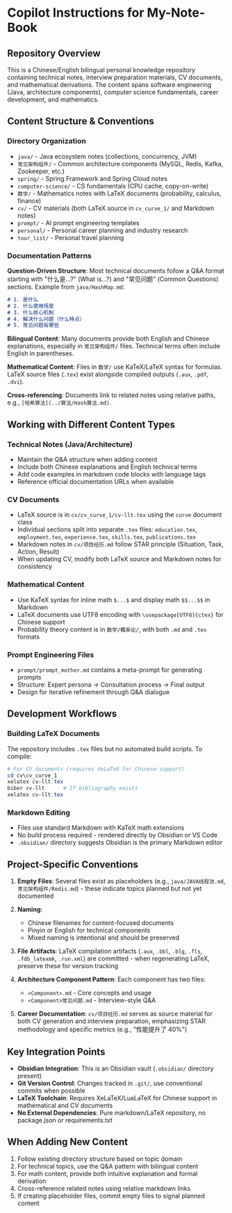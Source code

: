 # Copilot Instructions for My-Note-Book

## Repository Overview

This is a Chinese/English bilingual personal knowledge repository containing technical notes, interview preparation materials, CV documents, and mathematical derivations. The content spans software engineering (Java, architecture components), computer science fundamentals, career development, and mathematics.

## Content Structure & Conventions

### Directory Organization
- `java/` - Java ecosystem notes (collections, concurrency, JVM)
- `常见架构组件/` - Common architecture components (MySQL, Redis, Kafka, Zookeeper, etc.)
- `spring/` - Spring Framework and Spring Cloud notes
- `computer-science/` - CS fundamentals (CPU cache, copy-on-write)
- `数学/` - Mathematics notes with LaTeX documents (probability, calculus, finance)
- `cv/` - CV materials (both LaTeX source in `cv_curve_1/` and Markdown notes)
- `prompt/` - AI prompt engineering templates
- `personal/` - Personal career planning and industry research
- `tour_list/` - Personal travel planning

### Documentation Patterns

**Question-Driven Structure**: Most technical documents follow a Q&A format starting with "什么是...?" (What is...?) and "常见问题" (Common Questions) sections. Example from `java/HashMap.md`:
```markdown
# 1. 是什么
# 2. 什么使用场景  
# 3. 什么核心机制
# 4. 解决什么问题（什么特点）
# 5. 常见问题有哪些
```

**Bilingual Content**: Many documents provide both English and Chinese explanations, especially in `常见架构组件/` files. Technical terms often include English in parentheses.

**Mathematical Content**: Files in `数学/` use KaTeX/LaTeX syntax for formulas. LaTeX source files (`.tex`) exist alongside compiled outputs (`.aux`, `.pdf`, `.dvi`).

**Cross-referencing**: Documents link to related notes using relative paths, e.g., `[哈希算法](../算法/Hash算法.md)`.

## Working with Different Content Types

### Technical Notes (Java/Architecture)
- Maintain the Q&A structure when adding content
- Include both Chinese explanations and English technical terms
- Add code examples in markdown code blocks with language tags
- Reference official documentation URLs when available

### CV Documents
- LaTeX source is in `cv/cv_curve_1/cv-llt.tex` using the `curve` document class
- Individual sections split into separate `.tex` files: `education.tex`, `employment.tex`, `experience.tex`, `skills.tex`, `publications.tex`
- Markdown notes in `cv/项目经历.md` follow STAR principle (Situation, Task, Action, Result)
- When updating CV, modify both LaTeX source and Markdown notes for consistency

### Mathematical Content
- Use KaTeX syntax for inline math `$...$` and display math `$$...$$` in Markdown
- LaTeX documents use UTF8 encoding with `\usepackage[UTF8]{ctex}` for Chinese support
- Probability theory content is in `数学/概率论/`, with both `.md` and `.tex` formats

### Prompt Engineering Files
- `prompt/prompt_mother.md` contains a meta-prompt for generating prompts
- Structure: Expert persona → Consultation process → Final output
- Design for iterative refinement through Q&A dialogue

## Development Workflows

### Building LaTeX Documents
The repository includes `.tex` files but no automated build scripts. To compile:
```powershell
# For CV documents (requires XeLaTeX for Chinese support)
cd cv\cv_curve_1
xelatex cv-llt.tex
biber cv-llt      # If bibliography exists
xelatex cv-llt.tex
```

### Markdown Editing
- Files use standard Markdown with KaTeX math extensions
- No build process required - rendered directly by Obsidian or VS Code
- `.obsidian/` directory suggests Obsidian is the primary Markdown editor

## Project-Specific Conventions

1. **Empty Files**: Several files exist as placeholders (e.g., `java/JAVA线程池.md`, `常见架构组件/Redis.md`) - these indicate topics planned but not yet documented

2. **Naming**: 
   - Chinese filenames for content-focused documents
   - Pinyin or English for technical components
   - Mixed naming is intentional and should be preserved

3. **File Artifacts**: LaTeX compilation artifacts (`.aux`, `.bbl`, `.blg`, `.fls`, `.fdb_latexmk`, `.run.xml`) are committed - when regenerating LaTeX, preserve these for version tracking

4. **Architecture Component Pattern**: Each component has two files:
   - `<Component>.md` - Core concepts and usage
   - `<Component>常见问题.md` - Interview-style Q&A
   
5. **Career Documentation**: `cv/项目经历.md` serves as source material for both CV generation and interview preparation, emphasizing STAR methodology and specific metrics (e.g., "性能提升了 40%")

## Key Integration Points

- **Obsidian Integration**: This is an Obsidian vault (`.obsidian/` directory present)
- **Git Version Control**: Changes tracked in `.git/`, use conventional commits when possible
- **LaTeX Toolchain**: Requires XeLaTeX/LuaLaTeX for Chinese support in mathematical and CV documents
- **No External Dependencies**: Pure markdown/LaTeX repository, no package.json or requirements.txt

## When Adding New Content

1. Follow existing directory structure based on topic domain
2. For technical topics, use the Q&A pattern with bilingual content
3. For math content, provide both intuitive explanation and formal derivation
4. Cross-reference related notes using relative markdown links
5. If creating placeholder files, commit empty files to signal planned content
